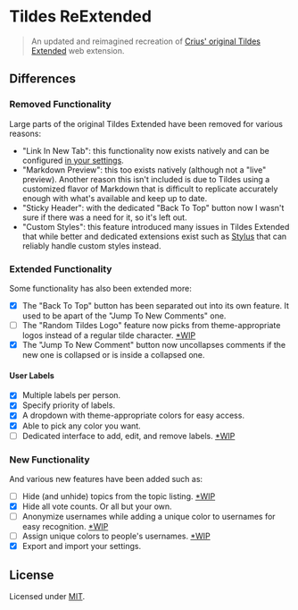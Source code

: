# Tildes ReExtended

> An updated and reimagined recreation of [Crius' original Tildes Extended](https://github.com/theCrius/tildes-extended) web extension.

## Differences

### Removed Functionality

Large parts of the original Tildes Extended have been removed for various reasons:

* "Link In New Tab": this functionality now exists natively and can be configured [in your settings](https://tildes.net/settings).
* "Markdown Preview": this too exists natively (although not a "live" preview). Another reason this isn't included is due to Tildes using a customized flavor of Markdown that is difficult to replicate accurately enough with what's available and keep up to date.
* "Sticky Header": with the dedicated "Back To Top" button now I wasn't sure if there was a need for it, so it's left out.
* "Custom Styles": this feature introduced many issues in Tildes Extended that while better and dedicated extensions exist such as [Stylus](https://add0n.com/stylus.html) that can reliably handle custom styles instead.

### Extended Functionality

Some functionality has also been extended more:

* [x] The "Back To Top" button has been separated out into its own feature. It used to be apart of the "Jump To New Comments" one.
* [ ] The "Random Tildes Logo" feature now picks from theme-appropriate logos instead of a regular tilde character. [*WIP](https://gitlab.com/tildes-community/tildes-reextended/issues/7)
* [x] The "Jump To New Comment" button now uncollapses comments if the new one is collapsed or is inside a collapsed one.

#### User Labels

* [x] Multiple labels per person.
* [x] Specify priority of labels.
* [x] A dropdown with theme-appropriate colors for easy access.
* [x] Able to pick any color you want.
* [ ] Dedicated interface to add, edit, and remove labels. [*WIP](https://gitlab.com/tildes-community/tildes-reextended/issues/1)

### New Functionality

And various new features have been added such as:

* [ ] Hide (and unhide) topics from the topic listing. [*WIP](https://gitlab.com/tildes-community/tildes-reextended/issues/3)
* [x] Hide all vote counts. Or all but your own.
* [ ] Anonymize usernames while adding a unique color to usernames for easy recognition. [*WIP](https://gitlab.com/tildes-community/tildes-reextended/issues/5)
* [ ] Assign unique colors to people's usernames. [*WIP](https://gitlab.com/tildes-community/tildes-reextended/issues/6)
* [x] Export and import your settings.

## License

Licensed under [MIT](License).
